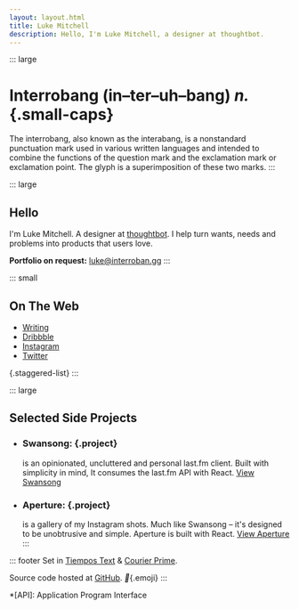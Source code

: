 ```yaml
---
layout: layout.html
title: Luke Mitchell
description: Hello, I'm Luke Mitchell, a designer at thoughtbot.
---
```


::: large
# **Interrobang** (in–ter–uh–bang) _n._{.small-caps}

The interrobang, also known as the interabang, is a nonstandard punctuation
mark used in various written languages and intended to combine the functions of
the question mark and the exclamation mark or exclamation point. The glyph is a
superimposition of these two marks.
:::

::: large
## Hello

I'm Luke Mitchell. A designer at [thoughtbot][thoughtbot]. I help turn wants,
needs and problems into products that users love.

**Portfolio on request:** [luke@interroban.gg](mailto:luke@interroban.gg)
:::

::: small
## On The Web

- [Writing][robots.thoughtbot.com]
- [Dribbble][dribbble.com]
- [Instagram][instagram.com]
- [Twitter][twitter.com]

{.staggered-list}
:::

::: large
## Selected Side Projects

- ### Swansong: {.project}
  is an opinionated, uncluttered and personal last.fm client. Built with
  simplicity in mind, It consumes the last.fm API with React.
  [View Swansong][swansong]

- ### Aperture: {.project}
  is a gallery of my Instagram shots. Much like Swansong – it's designed to be
  unobtrusive and simple. Aperture is built with React.
  [View Aperture][aperture]
:::

::: footer
Set in [Tiempos Text][tiempos] & [Courier Prime][courier].

Source code hosted at [GitHub][github.com]. _:metal:_{.emoji}
:::

*[API]: Application Program Interface

[thoughtbot]: https://thoughtbot.com
[robots.thoughtbot.com]: https://robots.thoughtbot.com/authors/luke-mitchell
[twitter.com]: https://twitter.com/LkeMitchll
[dribbble.com]: https://dribbble.com/Interrobang
[instagram.com]: https://instagram.com/lkemitchll
[swansong]: http://swansong.interroban.gg
[aperture]: http://aperture.interroban.gg
[github.com]: https://github.com/LkeMitchll/interroban.gg
[tiempos]: https://klim.co.nz/retail-fonts/tiempos-text/
[courier]: https://quoteunquoteapps.com/courierprime/
